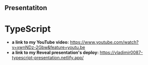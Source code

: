 ## Presentatiton
# TypeScript

* **a link to my YouTube video:** https://www.youtube.com/watch?v=xwnNDz-2Gbw&feature=youtu.be
* **a link to my Reveal presentation's deploy:** https://vladimir0087-typescript-presentation.netlify.app/
